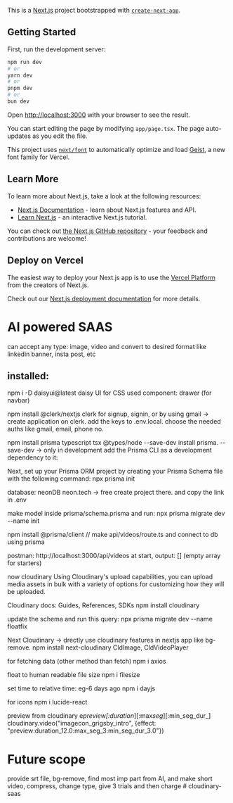 This is a [Next.js](https://nextjs.org) project bootstrapped with [`create-next-app`](https://nextjs.org/docs/app/api-reference/cli/create-next-app).

## Getting Started

First, run the development server:

```bash
npm run dev
# or
yarn dev
# or
pnpm dev
# or
bun dev
```

Open [http://localhost:3000](http://localhost:3000) with your browser to see the result.

You can start editing the page by modifying `app/page.tsx`. The page auto-updates as you edit the file.

This project uses [`next/font`](https://nextjs.org/docs/app/building-your-application/optimizing/fonts) to automatically optimize and load [Geist](https://vercel.com/font), a new font family for Vercel.

## Learn More

To learn more about Next.js, take a look at the following resources:

- [Next.js Documentation](https://nextjs.org/docs) - learn about Next.js features and API.
- [Learn Next.js](https://nextjs.org/learn) - an interactive Next.js tutorial.

You can check out [the Next.js GitHub repository](https://github.com/vercel/next.js) - your feedback and contributions are welcome!

## Deploy on Vercel

The easiest way to deploy your Next.js app is to use the [Vercel Platform](https://vercel.com/new?utm_medium=default-template&filter=next.js&utm_source=create-next-app&utm_campaign=create-next-app-readme) from the creators of Next.js.

Check out our [Next.js deployment documentation](https://nextjs.org/docs/app/building-your-application/deploying) for more details.

# AI powered SAAS

can accept any type: image, video and convert to desired format like linkedin banner, insta post, etc

## installed:

npm i -D daisyui@latest
daisy UI for CSS
used component: drawer (for navbar)

npm install @clerk/nextjs
clerk for signup, signin, or by using gmail
-> create application on clerk. add the keys to .env.local. choose the needed auths like gmail, email, phone no.

npm install prisma typescript tsx @types/node --save-dev
install prisma. --save-dev -> only in development
add the Prisma CLI as a development dependency to it:

Next, set up your Prisma ORM project by creating your Prisma Schema file with the following command:
npx prisma init

database: neonDB neon.tech -> free
create project there. and copy the link in .env

make model inside prisma/schema.prisma and run:
npx prisma migrate dev --name init

npm install @prisma/client
// make api/videos/route.ts and connect to db using prisma

postman: http://localhost:3000/api/videos at start, output: [] (empty array for starters)

now cloudinary
Using Cloudinary's upload capabilities, you can upload media assets in bulk with a variety of options for customizing how they will be uploaded.

Cloudinary docs: Guides, References, SDKs
npm install cloudinary

update the schema and run this query:
npx prisma migrate dev --name floatfix

Next Cloudinary -> drectly use cloudinary features in nextjs app like bg-remove.
npm install next-cloudinary
CldImage, CldVideoPlayer

for fetching data (other method than fetch)
npm i axios

float to human readable file size
npm i filesize

set time to relative time: eg-6 days ago
npm i dayjs

for icons
npm i lucide-react

preview from cloudinary
e*preview[:duration*<duration>][:max*seg*<max segments>][:min_seg_dur_<min segment duration>]
cloudinary.video("imagecon_grigsby_intro", {effect: "preview:duration_12.0:max_seg_3:min_seg_dur_3.0"})

# Future scope

provide srt file,
bg-remove,
find most imp part from AI, and make short video,
compress,
change type,
give 3 trials and then charge
#   c l o u d i n a r y - s a a s  
 